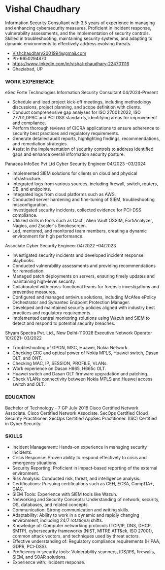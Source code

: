 # Vishal Chaudhary

Information Security Consultant with 3.5 years of experience in managing and enhancing
cybersecurity measures. Proficient in incident response, vulnerability assessments, and the
implementation of security controls. Skilled in troubleshooting, maintaining security systems, and
adapting to dynamic environments to effectively address evolving threats.

* Vishchaudhary2001994@gmail.com
* Ph-9650294870
* https://www.linkedin.com/in/vishal-chaudhary-224701116
* Ghaziabad, UP

### WORK EXPERIENCE

eSec Forte Technologies
Information Security Consultant     04/2024-Present
* Schedule and lead project kick-off meetings, including methodology discussions, project
planning, and scope definition with clients.
* Conduct comprehensive gap analyses for ISO 27001:2022, ISO 27701,DPSC and PCI DSS
standards, identifying areas for improvement and compliance.
* Perform thorough reviews of CICRA applications to ensure adherence to security best practices
and regulatory requirements.
* Generate detailed audit reports, highlighting findings, recommendations, and remediation
strategies.
* Assist in the implementation of security controls to address identified gaps and enhance
overall information security posture.
 
Panacea InfoSec Pvt Ltd 
Cyber Security Engineer 04/2023 –03/2024
* Implemented SIEM solutions for clients on cloud and physical infrastructure.
* Integrated logs from various sources, including firewall, switch, routers, DB, and endpoints.
* Integrated logs from cloud platforms such as AWS.
* Conducted server hardening and fine-tuning of SIEM, troubleshooting misconfiguration.
* Investigated security incidents, collected evidence for PCI-DSS compliance.
* Utilized skills in tools such as Cacti, Alien Vault OSSIM, FortiAnalyzer, Nagios, and Zscaler's
Smokescreen.
* Led, mentored, and monitored team members, creating a dynamic environment for high
performance.

Associate Cyber Security Engineer 04/2022 –04/2023
* Investigated security incidents and developed incident response playbooks.
* Conducted vulnerability assessments and providing recommendations for remediation.
* Managed patch deployments on servers, ensuring timely updates and maintaining high-level
security.
* Collaborated with cross-functional teams for forensic investigations and preventive measures.
* Configured and managed antivirus solutions, including McAfee ePolicy Orchestrator and
Symantec Endpoint Protection Manager.
* Developed and maintained security policies aligned with industry best practices and regulatory
requirements.
* Implemented central monitoring solutions using Wazuh and SIEM to detect and respond to
potential security breaches.

Shyam Spectra Pvt. Ltd., New Delhi-110028
Executive Network Operator 10/2021- 03/2022
* Troubleshooting of GPON, MSC, Huawei, Nokia Network.
* Checking CRC and optical power of Nokia MPLS, Huawei switch, Dasan OLT, and ONT.
* Checking MAC, IP, SESSION, PROFILE, VLANs.
* Work experience on Dasan H665, H665c OLT.
* Huawei switch and Dasan OLT firmware upgradation and patching.
* Check VLANs connectivity between Nokia MPLS and Huawei access switch and OLT.

### EDUCATION
Bachelor of Technology - 7 GP July 2018
Cisco Certified Network Associate.
Cisco Certified Network Associate.
SecOps Certified Cloud Security Practitioner.
SecOps Certified AppSec Practitioner.
(ISC) Certified in Cyber Security.

### SKILLS
* Incident Management: Hands-on experience in managing security incidents.
* Crisis Response: Proven ability to respond effectively to crisis and emergency situations.
* Security Reporting: Proficient in impact-based reporting of the external environment.
* Risk Analysis: Conducted risk, threat, and intelligence analysis.
* Certifications: Pursuing certifications such as CEH, ECSA, CompTIA+, GIAC.
* SIEM Tools: Experience with SIEM tools like Wazuh.
* Networking and Security Concepts: Understanding of network, security, OS, databases, and
related concepts.
* Communication: Strong communication and writing skills.
* Adaptability: Ability to work in a dynamic and rapidly changing environment, including 24/7
rotational shifts.
* Knowledge of: Computer networking protocols (TCP/IP, DNS, DHCP, SMTP), cybersecurity
frameworks (NIST, MITRE ATT&ck, ISO 27001), common attack vectors, and techniques used
by threat actors.
* Effective understanding of: Regulatory compliance requirements (HIPAA, GDPR, PCI-DSS).
* Proficiency in security tools: Vulnerability scanners, IDS/IPS, firewalls, SIEM, and SOAR
solutions.
* Experience with: Incident response.

